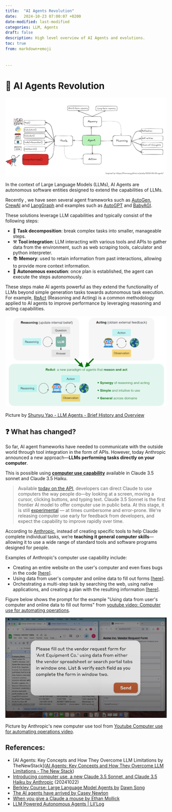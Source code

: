 ```yaml
---
title:  "AI Agents Revolution"
date:   2024-10-23 07:00:07 +0200
date-modified: last-modified
categories: LLM, Agents
draft: false
description: High level overview of AI Agents and evolutions.
toc: true
from: markdown+emoji


---
```




# :baby: AI Agents Revolution

![AI Agents](./assets/image-20241023112100724.png)

In the context of Large Language Models (LLMs), AI Agents are autonomous software entities designed to extend the capabilities of LLMs. 

Recently , we have seen several agent frameworks such as [AutoGen](https://microsoft.github.io/autogen/0.2/), [CrewAI](https://www.crewai.com/) and [LangGraph](https://langchain-ai.github.io/langgraph/) and examples such as [AutoGPT](https://github.com/Significant-Gravitas/AutoGPT) and [BabyAGI](https://github.com/yoheinakajima/babyagi). 

These solutions leverage LLM capabilities and typically consist of the following steps:

- :page_facing_up: **Task decomposition**: break complex tasks into smaller, manageable steps.
- :hammer_and_pick: **Tool integration**: LLM interacting with various tools and APIs to gather data from the environment, such as web scraping tools, calculator and python interpreter.
- :books: **Memory**: used to retain information from past interactions, allowing to provide more context information.
- :currency_exchange: **Autonomous execution**: once plan is established, the agent can execute the steps autonomously.

These steps make AI agents powerful as they extend the functionality of LLMs beyond simple generation tasks towards autonomous task execution. For example, [ReAct](https://arxiv.org/abs/2210.03629) (Reasoning and Acting) is a common methodology applied to AI agents to improve performance by leveraging reasoning and acting capabilities.



![ReAct](./assets/image-20241023090742241.png)

Picture by [Shunyu Yao - LLM Agents - Brief History and Overview](https://rdi.berkeley.edu/llm-agents-mooc/slides/llm_agent_history.pdf)



## :question: What has changed?

So far, AI agent frameworks have needed to communicate with the outside world through tool integration in the form of APIs. However, today Anthropic announced a new approach—**LLMs performing tasks directly on your computer**.

This is possible using **[computer use capability](https://www.anthropic.com/news/3-5-models-and-computer-use)** available in Claude 3.5 sonnet and Claude 3.5 Haiku. 



> Available [today on the API](https://docs.anthropic.com/en/docs/build-with-claude/computer-use?ref=platformer.news), developers can direct Claude to use computers the way people do—by looking at a screen, moving a cursor, clicking buttons, and typing text. Claude 3.5 Sonnet is the first frontier AI model to offer computer use in public beta. At this stage, it is still [experimental](https://www.anthropic.com/news/developing-computer-use?ref=platformer.news) — at times cumbersome and error-prone. We're releasing computer use early for feedback from developers, and expect the capability to improve rapidly over time.



According to [Anthropic](https://www.anthropic.com/news/3-5-models-and-computer-use), instead of creating specific tools to help Claude complete individual tasks, we’re **teaching it general computer skills**—allowing it to use a wide range of standard tools and software programs designed for people.

Examples of Anthropic's computer use capability include:

- Creating an entire website on the user's computer and even fixes bugs in the code [[here](https://www.youtube.com/watch?v=vH2f7cjXjKI)].
- Using data from user's computer and online data to fill out forms [[here](https://www.youtube.com/watch?v=ODaHJzOyVCQ&feature=youtu.be)]. 
- Orchestrating a multi-step task by searching the web, using native applications, and creating a plan with the resulting information [[here](https://www.youtube.com/watch?v=jqx18KgIzAE)].

Figure below shows the prompt for the example "Using data from user's computer and online data to fill out forms"  from [youtube video: Computer use for automating operations](https://youtu.be/ODaHJzOyVCQ).

![Anthropic's Computer Use](./assets/image-20241023083751146.png)

Picture by Anthropic's new computer use tool from [Youtube Computer use for automating operations video](https://youtu.be/ODaHJzOyVCQ).



## References:

- [AI Agents: Key Concepts and How They Overcome LLM Limitations by TheNewStack]([AI Agents: Key Concepts and How They Overcome LLM Limitations - The New Stack](https://thenewstack.io/ai-agents-key-concepts-and-how-they-overcome-llm-limitations/))
- [Introducing computer use, a new Claude 3.5 Sonnet, and Claude 3.5 Haiku by Anthropic](https://www.anthropic.com/news/3-5-models-and-computer-use) (20241022)
- [Berkley Course: Large Language Model Agents by](https://llmagents-learning.org/f24) [Dawn Song](https://people.eecs.berkeley.edu/~dawnsong/)
- [The AI agents have arrived by Casey Newton](https://www.platformer.news/anthropic-ai-agents-computer-use-consequences/?ref=platformer-newsletter)
- [When you give a Claude a mouse by Ethan Mollick](https://www.oneusefulthing.org/p/when-you-give-a-claude-a-mouse?utm_campaign=post&utm_medium=web&ref=platformer.news)
- [LLM Powered Autonomous Agents | Lil'Log](https://lilianweng.github.io/posts/2023-06-23-agent/)

